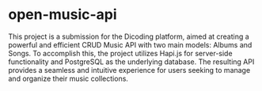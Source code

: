 # open-music-api
This project is a submission for the Dicoding platform, aimed at creating a powerful and efficient CRUD Music API with two main models: Albums and Songs. To accomplish this, the project utilizes Hapi.js for server-side functionality and PostgreSQL as the underlying database. The resulting API provides a seamless and intuitive experience for users seeking to manage and organize their music collections.
